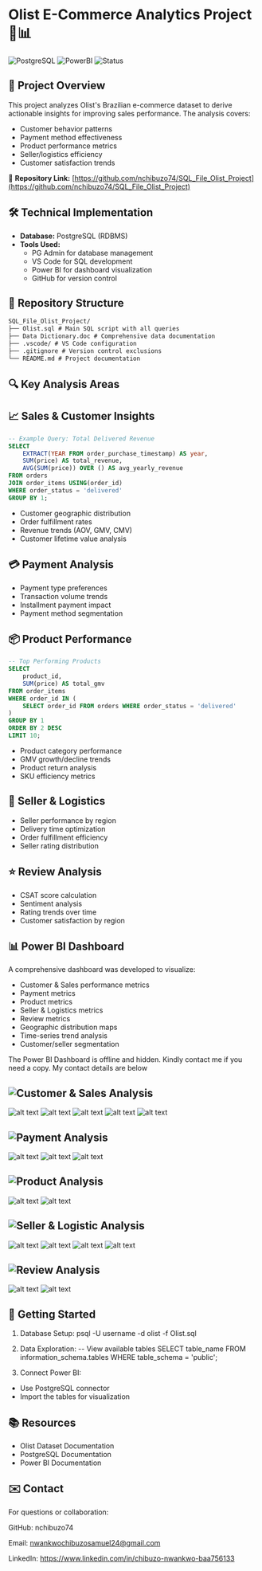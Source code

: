 # Olist E-Commerce Analytics Project 🛒📊

![PostgreSQL](https://img.shields.io/badge/PostgreSQL-13%2B-blue?logo=postgresql&logoColor=white)
![PowerBI](https://img.shields.io/badge/Visualization-Power_BI-yellow?logo=powerbi)
![Status](https://img.shields.io/badge/Status-Completed-success)

## 📌 Project Overview
This project analyzes Olist's Brazilian e-commerce dataset to derive actionable insights for improving sales performance. The analysis covers:
- Customer behavior patterns
- Payment method effectiveness
- Product performance metrics
- Seller/logistics efficiency
- Customer satisfaction trends

🔗 **Repository Link:** [https://github.com/nchibuzo74/SQL_File_Olist_Project](https://github.com/nchibuzo74/SQL_File_Olist_Project)

## 🛠️ Technical Implementation
- **Database:** PostgreSQL (RDBMS)
- **Tools Used:**
  - PG Admin for database management
  - VS Code for SQL development
  - Power BI for dashboard visualization
  - GitHub for version control

## 📂 Repository Structure
```markdown
SQL_File_Olist_Project/
├── Olist.sql # Main SQL script with all queries
├── Data Dictionary.doc # Comprehensive data documentation
├── .vscode/ # VS Code configuration
├── .gitignore # Version control exclusions
└── README.md # Project documentation
```

## 🔍 Key Analysis Areas


## 📈 Sales & Customer Insights

```sql
-- Example Query: Total Delivered Revenue
SELECT 
    EXTRACT(YEAR FROM order_purchase_timestamp) AS year,
    SUM(price) AS total_revenue,
    AVG(SUM(price)) OVER () AS avg_yearly_revenue
FROM orders
JOIN order_items USING(order_id)
WHERE order_status = 'delivered'
GROUP BY 1;
```

- Customer geographic distribution
- Order fulfillment rates
- Revenue trends (AOV, GMV, CMV)
- Customer lifetime value analysis

## 💳 Payment Analysis
- Payment type preferences
- Transaction volume trends
- Installment payment impact
- Payment method segmentation

## 📦 Product Performance

```sql
-- Top Performing Products
SELECT 
    product_id,
    SUM(price) AS total_gmv
FROM order_items
WHERE order_id IN (
    SELECT order_id FROM orders WHERE order_status = 'delivered'
)
GROUP BY 1
ORDER BY 2 DESC
LIMIT 10;
```

- Product category performance
- GMV growth/decline trends
- Product return analysis
- SKU efficiency metrics

## 🚚 Seller & Logistics
- Seller performance by region
- Delivery time optimization
- Order fulfillment efficiency
- Seller rating distribution

## ⭐ Review Analysis
- CSAT score calculation
- Sentiment analysis
- Rating trends over time
- Customer satisfaction by region

## 📊 Power BI Dashboard
A comprehensive dashboard was developed to visualize:
- Customer & Sales performance metrics
- Payment metrics
- Product metrics
- Seller & Logistics metrics
- Review metrics
- Geographic distribution maps
- Time-series trend analysis
- Customer/seller segmentation

The Power BI Dashboard is offline and hidden. Kindly contact me if you need a copy. My contact details are below

## ![Customer & Sales Analysis](https://img.shields.io/badge/Customer_Sales_Analysis-FF6B00?style=for-the-badge&logo=google-analytics&logoColor=white)
![alt text](image.png)
![alt text](image-1.png)
![alt text](image-2.png)
![alt text](image-3.png)
![alt text](image-4.png)


## ![Payment Analysis](https://img.shields.io/badge/Payment_Analysis-FF6B00?style=for-the-badge&logo=google-analytics&logoColor=white)
![alt text](image-5.png)
![alt text](image-6.png)
![alt text](image-7.png)


## ![Product Analysis](https://img.shields.io/badge/Product_Analysis-FF6B00?style=for-the-badge&logo=google-analytics&logoColor=white)
![alt text](image-8.png)
![alt text](image-9.png)


## ![Seller & Logistic Analysis](https://img.shields.io/badge/Seller_Logistic_Analysis-FF6B00?style=for-the-badge&logo=google-analytics&logoColor=white)
![alt text](image-10.png)
![alt text](image-11.png)
![alt text](image-12.png)
![alt text](image-13.png)


## ![Review Analysis](https://img.shields.io/badge/Review_Analysis-FF6B00?style=for-the-badge&logo=google-analytics&logoColor=white)
![alt text](image-14.png)
![alt text](image-15.png)


## 🚀 Getting Started
1. Database Setup:
psql -U username -d olist -f Olist.sql

2. Data Exploration:
-- View available tables
SELECT table_name 
FROM information_schema.tables
WHERE table_schema = 'public';

3. Connect Power BI:
- Use PostgreSQL connector
- Import the tables for visualization


## 📚 Resources
- Olist Dataset Documentation
- PostgreSQL Documentation
- Power BI Documentation

## ✉️ Contact
For questions or collaboration:

GitHub: nchibuzo74

Email: nwankwochibuzosamuel24@gmail.com

LinkedIn: https://www.linkedin.com/in/chibuzo-nwankwo-baa756133

